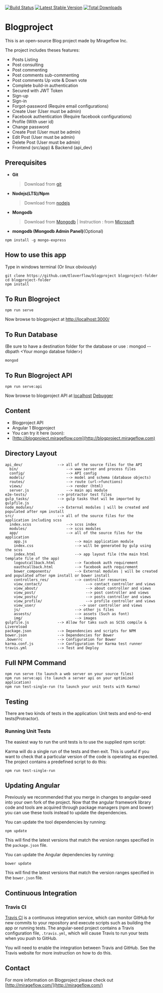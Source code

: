 [![Build Status](https://travis-ci.org/mirageflow/blogproject.svg)](https://travis-ci.org/mirageflow/blogproject)
[![Latest Stable Version](https://poser.pugx.org/mirageflow/blogproject/v/stable.svg)](https://packagist.org/packages/mirageflow/blogproject)
[![Total Downloads](https://poser.pugx.org/mirageflow/blogproject/d/total.svg)](https://packagist.org/packages/mirageflow/blogproject)

# Blogproject

This is an open-source Blog project made by Mirageflow Inc.

The project includes theses features:
- Posts Listing
- Post consulting
- Post commenting
- Post comments sub-commenting
- Post comments Up vote & Down vote
- Complete build-in authentication
- Secured with JWT Token
- Sign-up
- Sign-in
- Forgot-password (Require email configurations)
- Create User (User must be admin)
- Facebook authentication (Require facebook configurations)
- Profile (With user id)
- Change password
- Create Post (User must be admin)
- Edit Post (User must be admin)
- Delete Post (User must be admin)
- Frontend (src/app) & Backend (api_dev)

## Prerequisites

* **Git**
    > Download from [git](https://git-scm.com/)

* **Nodejs(LTS)/Npm**
    > Download from [nodejs](https://nodejs.org/en/download/)

* **Mongodb**
    > Download from [Mongodb](https://www.mongodb.org/downloads#production) | Instruction : from [Microsoft](https://code.msdn.microsoft.com/Mongo-Database-setup-on-6963f46f)

* **mongodb (Mongodb Admin Panel)**(Optional)
```
npm install -g mongo-express
```

## How to use this app

Type in windows terminal (Or linux obviously)

```
git clone https://github.com/Eloverflow/blogproject blogproject-folder
cd blogproject-folder
npm install
```

## To Run Blogroject
```
npm run serve
```
Now browse to blogproject at [http://localhost:3000/](http://localhost:3000/)

## To Run Database
(Be sure to have a destination folder for the database or use : mongod --dbpath \<Your mongo databse folder\>)
```
mongod
```

## To Run Blogroject API
```
npm run serve:api
```
Now browse to blogproject API at [localhost](http://localhost) [Debugger](http://localhost:8000)

## Content

- Blogproject API
- Angular 1 Blogproject
- You can try it here (soon):
- [http://blogproject.mirageflow.com](http://blogproject.mirageflow.com)


## Directory Layout

```
api_dev/                --> all of the source files for the API
  bin/                      --> www server and process files
  config/                   --> API config
  models/                   --> model and schema (database objects)
  routes/                   --> route (url->functions)
  views/                    --> render (html)
  server.js                 --> main api module
e2e-tests/              --> protractor test files
gulp_tasks/             --> gulp tasks that wil be imported by gulpfile.js
node_modules/           --> External modules | will be created and populated after npm install
src/                    --> all of the source files for the application including scss
  index.scss                --> scss index
  modules/                  --> scss modules
  app/                      --> all of the source files for the application
    app.js                      --> main application module
    index.css                   --> will be generated by gulp using the scss
    index.html                  --> app layout file (the main html template file of the app)
    logoutcallback.html         --> facebook auth requirement
    oauthcallback.html          --> facebook auth requirement
    bower_components/           --> External modules | will be created and populated after npm install or bower install
    controllers_res/            --> controller resources
    view_contact/                    --> contact controller and views
    view_about/                      --> about controller and views
    view_post/                       --> post controller and views
    view_posts/                      --> posts controller and views
    view_profile/                    --> profile controller and views
    view_user/                    --> user controller and views
    js/                         --> other js files
    assests/                    --> assets (Such as font)
    img/                        --> images
gulpfile.js             --> Allow for taks such as SCSS compile & Livereload
package.json            --> Dependencies and scripts for NPM
bower.json              --> Dependencies for Bower
.bowerrc                --> Configuration for Bower
karma.conf.js           --> Configuration for Karma test runner
travis.yml              --> Test and Deploy

```

## Full NPM Command
```
npm run serve (to launch a web server on your source files)
npm run serve:api (to launch a server api on your optimized application)
npm run test-single-run (to launch your unit tests with Karma)
```

## Testing

There are two kinds of tests in the application: Unit tests and end-to-end tests(Protractor).

### Running Unit Tests

The easiest way to run the unit tests is to use the supplied npm script:

Karma will do a single run of the tests and then exit.  This is useful if you want to
check that a particular version of the code is operating as expected.  The project contains a
predefined script to do this:

```
npm run test-single-run
```

## Updating Angular

Previously we recommended that you merge in changes to angular-seed into your own fork of the project.
Now that the angular framework library code and tools are acquired through package managers (npm and
bower) you can use these tools instead to update the dependencies.

You can update the tool dependencies by running:

```
npm update
```

This will find the latest versions that match the version ranges specified in the `package.json` file.

You can update the Angular dependencies by running:

```
bower update
```

This will find the latest versions that match the version ranges specified in the `bower.json` file.


## Continuous Integration

### Travis CI

[Travis CI][travis] is a continuous integration service, which can monitor GitHub for new commits
to your repository and execute scripts such as building the app or running tests. The angular-seed
project contains a Travis configuration file, `.travis.yml`, which will cause Travis to run your
tests when you push to GitHub.

You will need to enable the integration between Travis and GitHub. See the Travis website for more
instruction on how to do this.

## Contact

For more information on Blogproject please check out [http://mirageflow.com/](http://mirageflow.com/)

[git]: http://git-scm.com/
[bower]: http://bower.io
[npm]: https://www.npmjs.org/
[node]: http://nodejs.org
[protractor]: https://github.com/angular/protractor
[jasmine]: http://jasmine.github.io
[karma]: http://karma-runner.github.io
[travis]: https://travis-ci.org/
[http-server]: https://github.com/nodeapps/http-server
